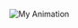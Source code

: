 ![My Animation](https://media0.giphy.com/media/v1.Y2lkPTZjMDliOTUyNzdid2JrbTJpaGNqdnYyN2I1YWNqcHhwZXM0ZGo3Zjd1aXluajRoaSZlcD12MV9pbnRlcm5hbF9naWZfYnlfaWQmY3Q9Zw/l0HefWjn5ATRA2F0c/giphy.gif)
